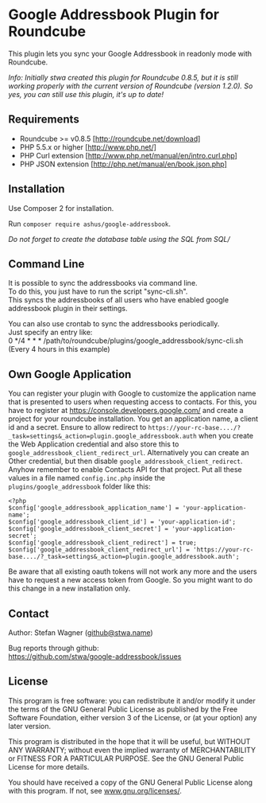 # Google Addressbook Plugin for Roundcube

This plugin lets you sync your Google Addressbook in readonly mode with Roundcube.

*Info: Initially stwa created this plugin for Roundcube 0.8.5, but it is still working properly with the current version of Roundcube (version 1.2.0). So yes, you can still use this plugin, it's up to date!*

## Requirements
* Roundcube >= v0.8.5 [http://roundcube.net/download]
* PHP 5.5.x or higher [http://www.php.net/]
* PHP Curl extension [http://www.php.net/manual/en/intro.curl.php]
* PHP JSON extension [http://php.net/manual/en/book.json.php]

## Installation
Use Composer 2 for installation.

Run `composer require ashus/google-addressbook`.

*Do not forget to create the database table using the SQL from SQL/*

## Command Line
It is possible to sync the addressbooks via command line.  
To do this, you just have to run the script "sync-cli.sh".  
This syncs the addressbooks of all users who have enabled google addressbook plugin in their settings.  

You can also use crontab to sync the addressbooks periodically.  
Just specify an entry like:  
0 */4 * * * /path/to/roundcube/plugins/google_addressbook/sync-cli.sh  
(Every 4 hours in this example)

## Own Google Application
You can register your plugin with Google to customize the application name that is presented to users when requesting access to contacts. For this, you have to register at https://console.developers.google.com/ and create a project for your roundcube installation. You get an application name, a client id and a secret. Ensure to allow redirect to `https://your-rc-base..../?_task=settings&_action=plugin.google_addressbook.auth` when you create the Web Application credential and also store this to `google_addressbook_client_redirect_url`. Alternatively you can create an Other credential, but then disable `google_addressbook_client_redirect`. Anyhow remember to enable Contacts API for that project. Put all these values in a file named `config.inc.php` inside the `plugins/google_addressbook` folder like this:
```
<?php
$config['google_addressbook_application_name'] = 'your-application-name';
$config['google_addressbook_client_id'] = 'your-application-id';
$config['google_addressbook_client_secret'] = 'your-application-secret';
$config['google_addressbook_client_redirect'] = true;
$config['google_addressbook_client_redirect_url'] = 'https://your-rc-base..../?_task=settings&_action=plugin.google_addressbook.auth';
```
Be aware that all existing oauth tokens will not work any more and the users have to request a new access token from Google. So you might want to do this change in a new installation only.

## Contact
Author: Stefan Wagner (github@stwa.name)

Bug reports through github:  
https://github.com/stwa/google-addressbook/issues

## License
This program is free software: you can redistribute it and/or modify it under the terms of the GNU General Public License as published by the Free Software Foundation, either version 3 of the License, or (at your option) any later version.

This program is distributed in the hope that it will be useful, but WITHOUT ANY WARRANTY; without even the implied warranty of MERCHANTABILITY or FITNESS FOR A PARTICULAR PURPOSE. See the GNU General Public License for more details.

You should have received a copy of the GNU General Public License along with this program. If not, see www.gnu.org/licenses/.
